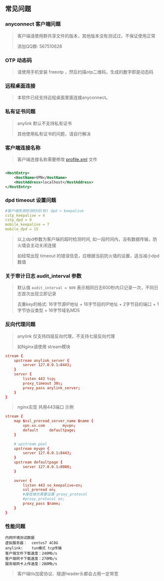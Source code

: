## 常见问题

### anyconnect 客户端问题

> 客户端请使用群共享文件的版本，其他版本没有测试过，不保证使用正常
>
> 添加QQ群: 567510628

### OTP 动态码

> 请使用手机安装 freeotp ，然后扫描otp二维码，生成的数字即是动态码

### 远程桌面连接

> 本软件已经支持远程桌面里面连接anyconnect。

### 私有证书问题

> anylink 默认不支持私有证书
>
> 其他使用私有证书的问题，请自行解决

### 客户端连接名称

> 客户端连接名称需要修改 [profile.xml](../server/conf/profile.xml) 文件

```xml

<HostEntry>
    <HostName>VPN</HostName>
    <HostAddress>localhost</HostAddress>
</HostEntry>
```

### dpd timeout 设置问题

```yaml
#客户端失效检测时间(秒) dpd > keepalive
cstp_keepalive = 4
cstp_dpd = 9
mobile_keepalive = 7
mobile_dpd = 15
```

> 以上dpd参数为客户端的超时检测时间, 如一段时间内，没有数据传输，防火墙会主动关闭连接
>
> 如经常出现 timeout 的错误信息，应根据当前防火墙的设置，适当减小dpd数值

### 关于审计日志 audit_interval 参数

> 默认值 `audit_interval = 600` 表示相同日志600秒内只记录一次，不同日志首次出现立即记录
>
> 去重key的格式: 16字节源IP地址 + 16字节目的IP地址 + 2字节目的端口 + 1字节协议类型 + 16字节域名MD5

### 反向代理问题

> anylink 仅支持四层反向代理，不支持七层反向代理
>
> 如Nginx请使用 stream模块

```conf
stream {
    upstream anylink_server {
        server 127.0.0.1:8443;
    }
    server {
        listen 443 tcp;
        proxy_timeout 30s;
        proxy_pass anylink_server;
    }
}
```

> nginx实现 共用443端口 示例

```conf
stream {
    map $ssl_preread_server_name $name {
        vpn.xx.com        myvpn;
        default     defaultpage;
    }
    
    # upstream pool
    upstream myvpn {
        server 127.0.0.1:8443;
    }
    upstream defaultpage {
        server 127.0.0.1:8080;
    }
    
    server {
        listen 443 so_keepalive=on;
        ssl_preread on;
        #接收端也需要设置 proxy_protocol
        #proxy_protocol on;
        proxy_pass $name;
    }
}

```

### 性能问题

```
内网环境测试数据
虚拟服务器：  centos7 4C8G
anylink:    tun模式 tcp传输
客户端文件下载速度：240Mb/s
客户端网卡下载速度：270Mb/s
服务端网卡上传速度：280Mb/s
```

> 客户端tls加密协议、隧道header头都会占用一定带宽


